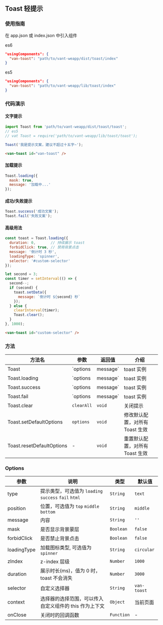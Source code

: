 ## Toast 轻提示

### 使用指南

在 app.json 或 index.json 中引入组件

es6
```json
"usingComponents": {
  "van-toast": "path/to/vant-weapp/dist/toast/index"
}
```

es5
```json
"usingComponents": {
  "van-toast": "path/to/vant-weapp/lib/toast/index"
}
```

### 代码演示

#### 文字提示

```javascript
import Toast from 'path/to/vant-weapp/dist/toast/toast';
// es5
// vat Toast = require('path/to/vant-weapp/lib/toast/toast');

Toast('我是提示文案，建议不超过十五字~');
```

```html
<van-toast id="van-toast" />
```

#### 加载提示

```javascript
Toast.loading({
  mask: true,
  message: '加载中...'
});
```

#### 成功/失败提示

```javascript
Toast.success('成功文案');
Toast.fail('失败文案');
```

#### 高级用法

```javascript
const toast = Toast.loading({
  duration: 0,       // 持续展示 toast
  forbidClick: true, // 禁用背景点击
  message: '倒计时 3 秒',
  loadingType: 'spinner',
  selector: '#custom-selector'
});

let second = 3;
const timer = setInterval(() => {
  second--;
  if (second) {
    toast.setData({
      message: `倒计时 ${second} 秒`
    });
  } else {
    clearInterval(timer);
    Toast.clear();
  }
}, 1000);
```

```html
<van-toast id="custom-selector" />
```

### 方法

| 方法名 | 参数 | 返回值 | 介绍 |
|-----------|-----------|-----------|-------------|
| Toast | `options | message` | toast 实例 | 展示提示 |
| Toast.loading | `options | message` | toast 实例 | 展示加载提示 |
| Toast.success | `options | message` | toast 实例 | 展示成功提示 |
| Toast.fail | `options | message` | toast 实例 | 展示失败提示 |
| Toast.clear | `clearAll` | `void` | 关闭提示 |
| Toast.setDefaultOptions | `options` | `void` | 修改默认配置，对所有 Toast 生效 |
| Toast.resetDefaultOptions | - | `void` | 重置默认配置，对所有 Toast 生效 |

### Options

| 参数 | 说明 | 类型 | 默认值 |
|-----------|-----------|-----------|-------------|
| type | 提示类型，可选值为 `loading` `success` `fail` `html` | `String` | `text` |
| position | 位置，可选值为 `top` `middle` `bottom` | `String` | `middle` |
| message | 内容 | `String` | `''` | - |
| mask | 是否显示背景蒙层 | `Boolean` | `false` |
| forbidClick | 是否禁止背景点击 | `Boolean` | `false` |
| loadingType | 加载图标类型, 可选值为 `spinner` | `String` | `circular` |
| zIndex | z-index 层级 | `Number` | `1000` |
| duration | 展示时长(ms)，值为 0 时，toast 不会消失 | `Number` | `3000` |
| selector | 自定义选择器 | `String` | `van-toast` |
| context | 选择器的选择范围，可以传入自定义组件的 this 作为上下文 | `Object` | 当前页面 |
| onClose | 关闭时的回调函数 | `Function` | - |
